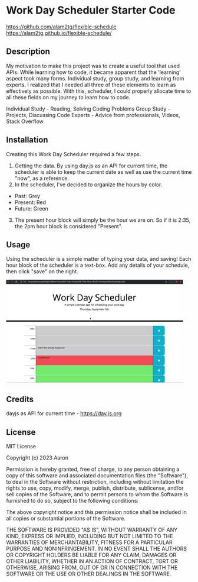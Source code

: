 # Work Day Scheduler Starter Code
https://github.com/alam2tg/flexible-schedule
https://alam2tg.github.io/flexible-schedule/

## Description
My motivation to make this project was to create a useful tool that used APIs. While learning how to code, it became apparent that the 'learning' aspect took many forms. Individual study, group study, and learning from experts. I realized that I needed all three of these elements to learn as effectively as possible. With this, scheduler, I could properly allocate time to all these fields on my journey to learn how to code. 

Individual Study - Reading, Solving Coding Problems
Group Study - Projects, Discussing Code
Experts - Advice from professionals, Videos, Stack Overflow

## Installation
Creating this Work Day Scheduler required a few steps.
1. Getting the data. By using day.js as an API for current time, the scheduler is able to keep the current date as well as use the current time "now", as a reference.
2. In the scheduler, I've decided to organize the hours by color. 
- Past: Grey
- Present: Red
- Future: Green

3. The present hour block will simply be the hour we are on. So if it is 2:35, the 2pm hour block is considered "Present". 

## Usage
Using the scheduler is a simple matter of typing your data, and saving!
Each hour block of the scheduler is a text-box. Add any details of your schedule, then click "save" on the right.

![scheduler-demo](assets/images/scheduler-demo.gif)

## Credits
dayjs as API for current time - https://day.js.org 

## License
MIT License

Copyright (c) 2023 Aaron

Permission is hereby granted, free of charge, to any person obtaining a copy
of this software and associated documentation files (the "Software"), to deal
in the Software without restriction, including without limitation the rights
to use, copy, modify, merge, publish, distribute, sublicense, and/or sell
copies of the Software, and to permit persons to whom the Software is
furnished to do so, subject to the following conditions:

The above copyright notice and this permission notice shall be included in all
copies or substantial portions of the Software.

THE SOFTWARE IS PROVIDED "AS IS", WITHOUT WARRANTY OF ANY KIND, EXPRESS OR
IMPLIED, INCLUDING BUT NOT LIMITED TO THE WARRANTIES OF MERCHANTABILITY,
FITNESS FOR A PARTICULAR PURPOSE AND NONINFRINGEMENT. IN NO EVENT SHALL THE
AUTHORS OR COPYRIGHT HOLDERS BE LIABLE FOR ANY CLAIM, DAMAGES OR OTHER
LIABILITY, WHETHER IN AN ACTION OF CONTRACT, TORT OR OTHERWISE, ARISING FROM,
OUT OF OR IN CONNECTION WITH THE SOFTWARE OR THE USE OR OTHER DEALINGS IN THE
SOFTWARE.